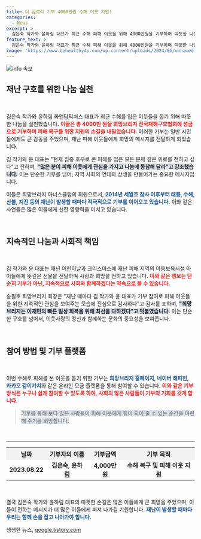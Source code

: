 ```yaml
---
title: 더 글로리 기부 4000만원 수해 이웃 지원!
categories:
  - News
excerpt: >
  김은숙 작가와 윤하림 대표가 최근 수해 피해 이웃을 위해 4000만원을 기부하며 따뜻한 나눔의 손길을 전했습니다. 그들의 지속적인 기부 모습에 감동을 받은 이들이 함께 나눔에 동참하길 바랍니다!
feature_text: >
  김은숙 작가와 윤하림 대표가 최근 수해 피해 이웃을 위해 4000만원을 기부하며 따뜻한 나눔의 손길을 전했습니다. 그들의 지속적인 기부 모습에 감동을 받은 이들이 함께 나눔에 동참하길 바랍니다!
image: 'https://www.behealthy4u.com/wp-content/uploads/2024/06/unnamed-file.png'
---
```


<p><img src="https://www.behealthy4u.com/wp-content/uploads/2024/06/unnamed-file.png" alt="info 속보" /></p>

<h2 data-ke-size="size26">재난 구호를 위한 나눔 실천</h2>

<p data-ke-size="size16">&nbsp;</p>

<p>김은숙 작가와 윤하림 화앤담픽쳐스 대표가 최근 수해를 입은 이웃들을 돕기 위해 따뜻한 나눔을 실천했습니다. <b><span style="color: #ee2323;">이들은 총 4000만 원을 희망브리지 전국재해구호협회에 성금으로 기부하며 피해 복구를 위한 지원의 손길을 내밀었습니다.</span></b> 이러한 기부는 일반 시민들에게도 큰 감동을 주었으며, 재난 피해 이웃들에게 희망의 메시지를 전달하게 되었습니다. </p>

<p>김 작가와 윤 대표는 "현재 집중 호우로 큰 피해를 입은 모든 분께 깊은 위로를 전하고 싶다"고 전하며, <b><span style="background-color: #21538527;">“많은 분이 피해 이웃에게 관심을 가지고 나눔에 동참해 달라”고 강조했습니다.</span></b> 이는 단순한 기부를 넘어, 지역 사회의 연대와 상생을 만들어가는 중요한 메시지입니다. </p>

<p>이들은 희망브리지 아너스클럽의 회원으로서, <b><span style="color: #1a5490;">2014년 세월호 참사 이후부터 태풍, 수해, 산불, 지진 등의 재난이 발생할 때마다 적극적으로 기부를 이어오고 있습니다.</span></b> 이와 같은 사연들은 많은 이들에게 선한 영향력을 미치고 있습니다.</p>

<p data-ke-size="size16">&nbsp;</p>

<h2 data-ke-size="size26">지속적인 나눔과 사회적 책임</h2>

<p data-ke-size="size16">&nbsp;</p>

<p>김 작가와 윤 대표는 매년 어린이날과 크리스마스에 재난 피해 지역의 아동보육시설 아이들에게 뜻깊은 선물을 전달하며 사랑과 희망을 전하고 있습니다. <b><span style="color: #ee2323;">이와 같은 행보는 단순히 기부가 아닌, 지속적으로 사회와 함께하겠다는 약속으로 볼 수 있습니다.</span></b> </p>

<p>송필호 희망브리지 회장은 "재난 때마다 김 작가와 윤 대표가 기부 참여로 피해 이웃들을 위한 지속적인 관심을 보여주는 모습에 진심으로 감사하다"고 감사를 표하며, <b><span style="background-color: #21538527;">"희망브리지는 이재민의 빠른 일상 회복을 위해 최선을 다하겠다”고 덧붙였습니다.</span></b> 이는 단순한 구호를 넘어서, 이웃사랑의 정신과 함께하는 문화의 중요성을 보여줍니다.</p>

<p data-ke-size="size16">&nbsp;</p>

<h2 data-ke-size="size26">참여 방법 및 기부 플랫폼</h2>

<p data-ke-size="size16">&nbsp;</p>

<p>이번 수해로 피해를 본 이웃을 돕기 위한 기부는 <b><span style="color: #1a5490;">희망브리지 홈페이지, 네이버 해피빈, 카카오 같이가치</span></b>와 같은 온라인 모금 플랫폼을 통해 참여할 수 있습니다. <b><span style="color: #ee2323;">이와 같은 기부 방식은 누구나 쉽게 참여할 수 있도록 하여, 사회의 많은 사람들이 기부의 기회를 갖게 합니다.</span></b> </p>

<blockquote>
    <p><span style="background-color: #21538527;">기부를 통해 보다 많은 사람들이 피해 이웃에게 힘이 되어 줄 수 있는 순간을 마련해 주기를 희망합니다.</span></p>
</blockquote>

<p data-ke-size="size16">&nbsp;</p>

<hr>

<table style="width: 100%; border-collapse: collapse;">
    <tr>
        <th style="text-align: center; height: 30px; background-color: #f2f2f2;"><b>날짜</b></th>
        <th style="text-align: center; height: 30px; background-color: #f2f2f2;"><b>기부자의 이름</b></th>
        <th style="text-align: center; height: 30px; background-color: #f2f2f2;"><b>기부금액</b></th>
        <th style="text-align: center; height: 30px; background-color: #f2f2f2;"><b>기부 목적</b></th>
    </tr>
    <tr>
        <td style="text-align: center; height: 17px;"><b>2023.08.22</b></td>
        <td style="text-align: center; height: 17px;"><b>김은숙</b>, <b>윤하림</b></td>
        <td style="text-align: center; height: 17px;"><b>4,000만 원</b></td>
        <td style="text-align: center; height: 17px;"><b>수해 복구 및 피해 이웃 지원</b></td>
    </tr>
</table>

<p data-ke-size="size16">&nbsp;</p>

<p>결국 김은숙 작가와 윤하림 대표의 따뜻한 손길은 많은 이들에게 큰 희망을 주었으며, 이들이 전하는 메시지가 더 많은 이들에게 퍼져 나가길 기원합니다. <b><span style="color: #1a5490;">재난이 발생할 때마다 우리는 함께 손을 잡고 나아가야 합니다.</span></b></p>
생생한 뉴스, <a href="https://qoogle.tistory.com" rel="dofollow">qoogle.tistory.com</a>


